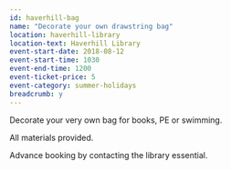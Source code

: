 ```yaml
---
id: haverhill-bag
name: "Decorate your own drawstring bag"
location: haverhill-library
location-text: Haverhill Library
event-start-date: 2018-08-12
event-start-time: 1030
event-end-time: 1200
event-ticket-price: 5
event-category: summer-holidays
breadcrumb: y
---
```


Decorate your very own bag for books, PE or swimming.

All materials provided.

Advance booking by contacting the library essential.
